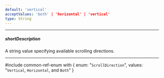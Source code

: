 ```yaml
---
default: 'vertical'
acceptValues: 'both' | 'horizontal' | 'vertical'
type: String
---
```

---
##### shortDescription
A string value specifying available scrolling directions.

---
#include common-ref-enum with {
    enum: "`ScrollDirection`",
    values: "`Vertical`, `Horizontal`, and `Both`"
}